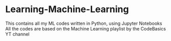 # Learning-Machine-Learning
This contains all my ML codes written in Python, using Jupyter Notebooks
All the codes are based on the Machine Learning playlist by the CodeBasics YT channel
